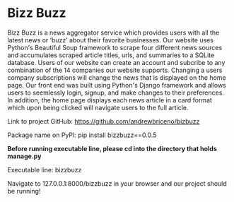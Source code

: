 # Bizz Buzz
Bizz Buzz is a news aggregator service which provides users with all the latest news or ‘buzz’ about their favorite businesses. Our website uses Python's Beautiful Soup framework to scrape four different news sources and accumulates scraped article titles, urls, and summaries to a SQLite database. Users of our website can create an account and subcribe to any combination of the 14 companies our website supports. Changing a users company subscriptions will change the news that is displayed on the home page. Our front end was built using Python's Django framework and allows users to seemlessly login, signup, and make changes to their preferences. In addition, the home page displays each news article in a card format which upon being clicked will navigate users to the full article.

Link to project GitHub: https://github.com/andrewbriceno/bizbuzz

Package name on PyPI: pip install bizzbuzz==0.0.5

****Before running executable line, please cd into the directory that holds manage.py****

Executable line: bizzbuzz

Navigate to 127.0.0.1:8000/bizzbuzz in your browser and our project should be running!
